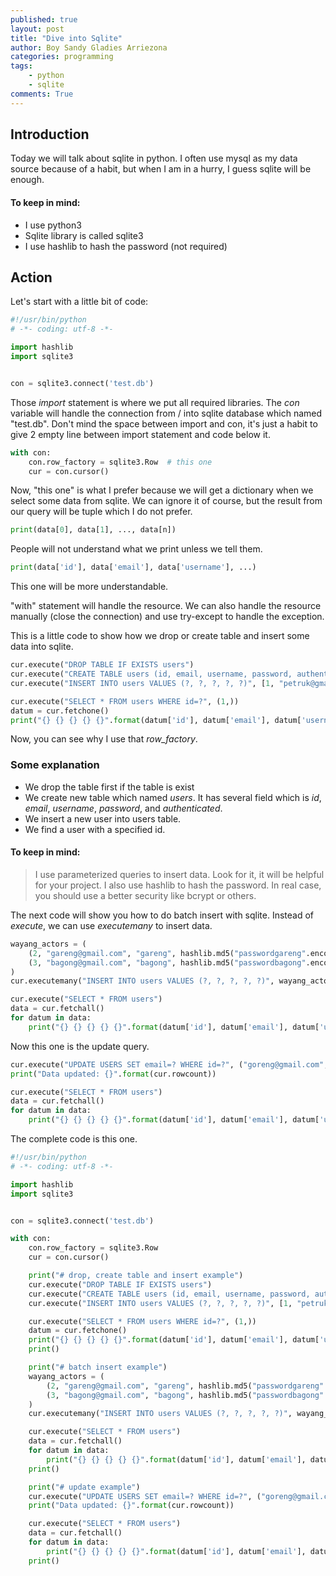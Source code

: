 ```yaml
---
published: true
layout: post
title: "Dive into Sqlite"
author: Boy Sandy Gladies Arriezona
categories: programming
tags:
    - python
    - sqlite
comments: True
---
```


## Introduction

Today we will talk about sqlite in python. I often use mysql as my data source because of a habit, but when I am in a hurry, I guess sqlite will be enough.

#### To keep in mind:

- I use python3
- Sqlite library is called sqlite3
- I use hashlib to hash the password (not required)

## Action

Let's start with a little bit of code:

``` python
#!/usr/bin/python
# -*- coding: utf-8 -*-

import hashlib
import sqlite3


con = sqlite3.connect('test.db')
```

Those *import* statement is where we put all required libraries. The *con* variable will handle the connection from / into sqlite database which named "test.db". Don't mind the space between import and con, it's just a habit to give 2 empty line between import statement and code below it.

``` python
with con:
    con.row_factory = sqlite3.Row  # this one
    cur = con.cursor()
```

Now, "this one" is what I prefer because we will get a dictionary when we select some data from sqlite. We can ignore it of course, but the result from our query will be tuple which I do not prefer.

``` python
print(data[0], data[1], ..., data[n])
```
People will not understand what we print unless we tell them.

``` python
print(data['id'], data['email'], data['username'], ...)
```
This one will be more understandable.

"with" statement will handle the resource. We can also handle the resource manually (close the connection) and use try-except to handle the exception.

This is a little code to show how we drop or create table and insert some data into sqlite.

``` python
cur.execute("DROP TABLE IF EXISTS users")
cur.execute("CREATE TABLE users (id, email, username, password, authenticated)")
cur.execute("INSERT INTO users VALUES (?, ?, ?, ?, ?)", [1, "petruk@gmail.com", "petruk", hashlib.md5("passwordpetruk".encode()).hexdigest(), True])

cur.execute("SELECT * FROM users WHERE id=?", (1,))
datum = cur.fetchone()
print("{} {} {} {} {}".format(datum['id'], datum['email'], datum['username'], datum['password'], datum['authenticated']))
```

Now, you can see why I use that *row_factory*.

### Some explanation

- We drop the table first if the table is exist
- We create new table which named *users*. It has several field which is *id*, *email*, *username*, *password*, and *authenticated*.
- We insert a new user into users table.
- We find a user with a specified id.

#### To keep in mind:

> I use parameterized queries to insert data. Look for it, it will be helpful for your project. 
> I also use hashlib to hash the password. In real case, you should use a better security like bcrypt or others.

The next code will show you how to do batch insert with sqlite. Instead of *execute*, we can use *executemany* to insert data.

``` python
wayang_actors = (
    (2, "gareng@gmail.com", "gareng", hashlib.md5("passwordgareng".encode()).hexdigest(), True),
    (3, "bagong@gmail.com", "bagong", hashlib.md5("passwordbagong".encode()).hexdigest(), True)
)
cur.executemany("INSERT INTO users VALUES (?, ?, ?, ?, ?)", wayang_actors)

cur.execute("SELECT * FROM users")
data = cur.fetchall()
for datum in data:
    print("{} {} {} {} {}".format(datum['id'], datum['email'], datum['username'], datum['password'], datum['authenticated']))
```

Now this one is the update query.

``` python
cur.execute("UPDATE USERS SET email=? WHERE id=?", ("goreng@gmail.com", 2))
print("Data updated: {}".format(cur.rowcount))

cur.execute("SELECT * FROM users")
data = cur.fetchall()
for datum in data:
    print("{} {} {} {} {}".format(datum['id'], datum['email'], datum['username'], datum['password'], datum['authenticated']))
```

The complete code is this one.

``` python
#!/usr/bin/python
# -*- coding: utf-8 -*-

import hashlib
import sqlite3


con = sqlite3.connect('test.db')

with con:
    con.row_factory = sqlite3.Row
    cur = con.cursor()    

    print("# drop, create table and insert example")
    cur.execute("DROP TABLE IF EXISTS users")
    cur.execute("CREATE TABLE users (id, email, username, password, authenticated)")
    cur.execute("INSERT INTO users VALUES (?, ?, ?, ?, ?)", [1, "petruk@gmail.com", "petruk", hashlib.md5("passwordpetruk".encode()).hexdigest(), True])

    cur.execute("SELECT * FROM users WHERE id=?", (1,))
    datum = cur.fetchone()
    print("{} {} {} {} {}".format(datum['id'], datum['email'], datum['username'], datum['password'], datum['authenticated']))
    print()

    print("# batch insert example")
    wayang_actors = (
        (2, "gareng@gmail.com", "gareng", hashlib.md5("passwordgareng".encode()).hexdigest(), True),
        (3, "bagong@gmail.com", "bagong", hashlib.md5("passwordbagong".encode()).hexdigest(), True)
    )
    cur.executemany("INSERT INTO users VALUES (?, ?, ?, ?, ?)", wayang_actors)

    cur.execute("SELECT * FROM users")
    data = cur.fetchall()
    for datum in data:
        print("{} {} {} {} {}".format(datum['id'], datum['email'], datum['username'], datum['password'], datum['authenticated']))
    print()

    print("# update example")
    cur.execute("UPDATE USERS SET email=? WHERE id=?", ("goreng@gmail.com", 2))
    print("Data updated: {}".format(cur.rowcount))

    cur.execute("SELECT * FROM users")
    data = cur.fetchall()
    for datum in data:
        print("{} {} {} {} {}".format(datum['id'], datum['email'], datum['username'], datum['password'], datum['authenticated']))
    print()
```

